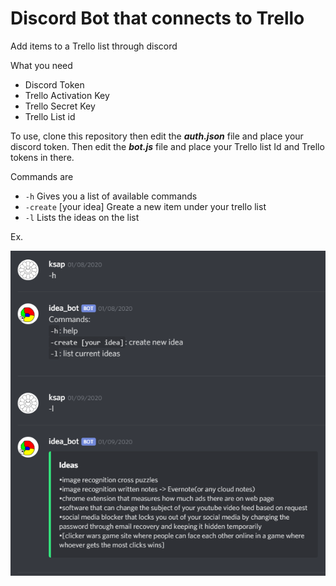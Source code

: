 # Discord Bot that connects to Trello


Add items to a Trello list through discord


What you need
* Discord Token 
* Trello Activation Key
* Trello Secret Key
* Trello List id

To use, clone this repository then edit the ***auth.json*** file and place your discord token. Then edit the ***bot.js*** file and place your Trello list Id and Trello tokens in there.

Commands are 
* `-h` Gives you a list of available commands 
* `-create` [your idea] Greate a new item under your trello list 
* `-l` Lists the ideas on the list 

Ex.

![alt-text](example.png)



